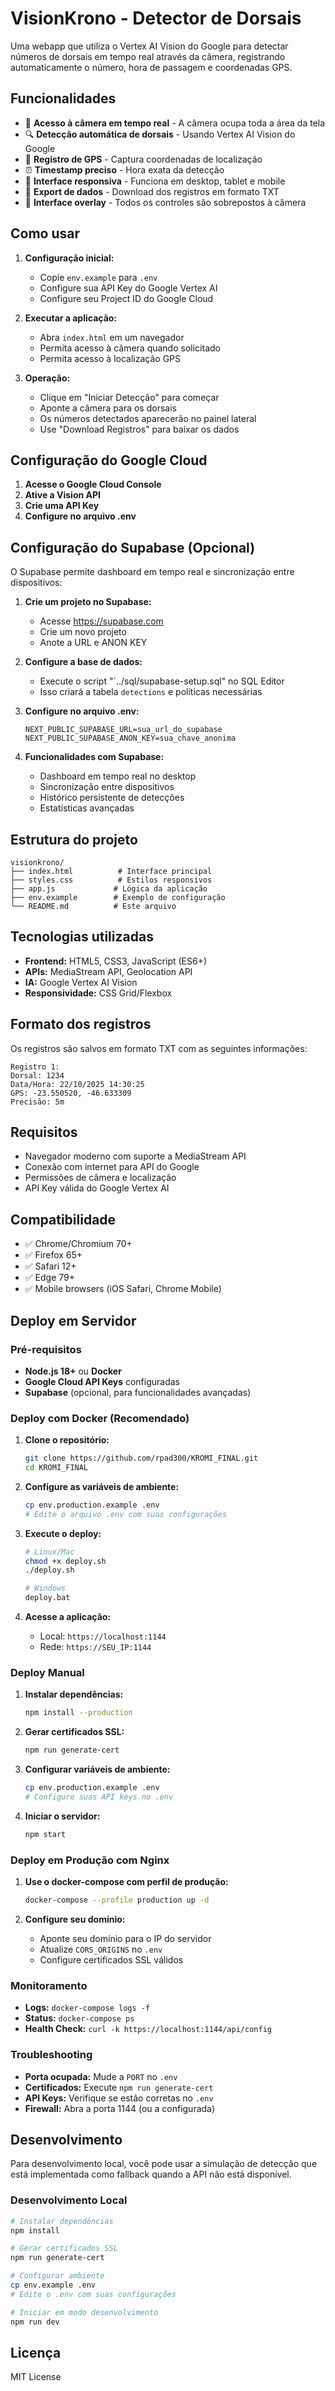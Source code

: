 # VisionKrono - Detector de Dorsais

Uma webapp que utiliza o Vertex AI Vision do Google para detectar números de dorsais em tempo real através da câmera, registrando automaticamente o número, hora de passagem e coordenadas GPS.

## Funcionalidades

- 🎥 **Acesso à câmera em tempo real** - A câmera ocupa toda a área da tela
- 🔍 **Detecção automática de dorsais** - Usando Vertex AI Vision do Google
- 📍 **Registro de GPS** - Captura coordenadas de localização
- ⏰ **Timestamp preciso** - Hora exata da detecção
- 📱 **Interface responsiva** - Funciona em desktop, tablet e mobile
- 💾 **Export de dados** - Download dos registros em formato TXT
- 🎨 **Interface overlay** - Todos os controles são sobrepostos à câmera

## Como usar

1. **Configuração inicial:**
   - Copie `env.example` para `.env`
   - Configure sua API Key do Google Vertex AI
   - Configure seu Project ID do Google Cloud

2. **Executar a aplicação:**
   - Abra `index.html` em um navegador
   - Permita acesso à câmera quando solicitado
   - Permita acesso à localização GPS

3. **Operação:**
   - Clique em "Iniciar Detecção" para começar
   - Aponte a câmera para os dorsais
   - Os números detectados aparecerão no painel lateral
   - Use "Download Registros" para baixar os dados

## Configuração do Google Cloud

1. **Acesse o Google Cloud Console**
2. **Ative a Vision API**
3. **Crie uma API Key**
4. **Configure no arquivo .env**

## Configuração do Supabase (Opcional)

O Supabase permite dashboard em tempo real e sincronização entre dispositivos:

1. **Crie um projeto no Supabase:**
   - Acesse https://supabase.com
   - Crie um novo projeto
   - Anote a URL e ANON KEY

2. **Configure a base de dados:**
   - Execute o script "`../sql/supabase-setup.sql" no SQL Editor
   - Isso criará a tabela `detections` e políticas necessárias

3. **Configure no arquivo .env:**
   ```
   NEXT_PUBLIC_SUPABASE_URL=sua_url_do_supabase
   NEXT_PUBLIC_SUPABASE_ANON_KEY=sua_chave_anonima
   ```

4. **Funcionalidades com Supabase:**
   - Dashboard em tempo real no desktop
   - Sincronização entre dispositivos
   - Histórico persistente de detecções
   - Estatísticas avançadas

## Estrutura do projeto

```
visionkrono/
├── index.html          # Interface principal
├── styles.css          # Estilos responsivos
├── app.js             # Lógica da aplicação
├── env.example        # Exemplo de configuração
└── README.md          # Este arquivo
```

## Tecnologias utilizadas

- **Frontend:** HTML5, CSS3, JavaScript (ES6+)
- **APIs:** MediaStream API, Geolocation API
- **IA:** Google Vertex AI Vision
- **Responsividade:** CSS Grid/Flexbox

## Formato dos registros

Os registros são salvos em formato TXT com as seguintes informações:

```
Registro 1:
Dorsal: 1234
Data/Hora: 22/10/2025 14:30:25
GPS: -23.550520, -46.633309
Precisão: 5m
```

## Requisitos

- Navegador moderno com suporte a MediaStream API
- Conexão com internet para API do Google
- Permissões de câmera e localização
- API Key válida do Google Vertex AI

## Compatibilidade

- ✅ Chrome/Chromium 70+
- ✅ Firefox 65+
- ✅ Safari 12+
- ✅ Edge 79+
- ✅ Mobile browsers (iOS Safari, Chrome Mobile)

## Deploy em Servidor

### Pré-requisitos

- **Node.js 18+** ou **Docker**
- **Google Cloud API Keys** configuradas
- **Supabase** (opcional, para funcionalidades avançadas)

### Deploy com Docker (Recomendado)

1. **Clone o repositório:**
   ```bash
   git clone https://github.com/rpad300/KROMI_FINAL.git
   cd KROMI_FINAL
   ```

2. **Configure as variáveis de ambiente:**
   ```bash
   cp env.production.example .env
   # Edite o arquivo .env com suas configurações
   ```

3. **Execute o deploy:**
   ```bash
   # Linux/Mac
   chmod +x deploy.sh
   ./deploy.sh
   
   # Windows
   deploy.bat
   ```

4. **Acesse a aplicação:**
   - Local: `https://localhost:1144`
   - Rede: `https://SEU_IP:1144`

### Deploy Manual

1. **Instalar dependências:**
   ```bash
   npm install --production
   ```

2. **Gerar certificados SSL:**
   ```bash
   npm run generate-cert
   ```

3. **Configurar variáveis de ambiente:**
   ```bash
   cp env.production.example .env
   # Configure suas API keys no .env
   ```

4. **Iniciar o servidor:**
   ```bash
   npm start
   ```

### Deploy em Produção com Nginx

1. **Use o docker-compose com perfil de produção:**
   ```bash
   docker-compose --profile production up -d
   ```

2. **Configure seu domínio:**
   - Aponte seu domínio para o IP do servidor
   - Atualize `CORS_ORIGINS` no `.env`
   - Configure certificados SSL válidos

### Monitoramento

- **Logs:** `docker-compose logs -f`
- **Status:** `docker-compose ps`
- **Health Check:** `curl -k https://localhost:1144/api/config`

### Troubleshooting

- **Porta ocupada:** Mude a `PORT` no `.env`
- **Certificados:** Execute `npm run generate-cert`
- **API Keys:** Verifique se estão corretas no `.env`
- **Firewall:** Abra a porta 1144 (ou a configurada)

## Desenvolvimento

Para desenvolvimento local, você pode usar a simulação de detecção que está implementada como fallback quando a API não está disponível.

### Desenvolvimento Local

```bash
# Instalar dependências
npm install

# Gerar certificados SSL
npm run generate-cert

# Configurar ambiente
cp env.example .env
# Edite o .env com suas configurações

# Iniciar em modo desenvolvimento
npm run dev
```

## Licença

MIT License
